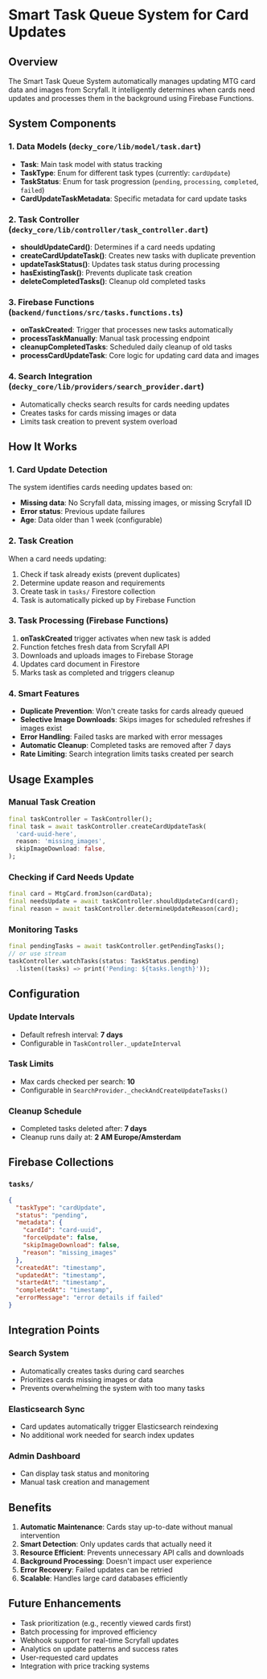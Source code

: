 # Smart Task Queue System for Card Updates

## Overview
The Smart Task Queue System automatically manages updating MTG card data and images from Scryfall. It intelligently determines when cards need updates and processes them in the background using Firebase Functions.

## System Components

### 1. Data Models (`decky_core/lib/model/task.dart`)
- **Task**: Main task model with status tracking
- **TaskType**: Enum for different task types (currently: `cardUpdate`)
- **TaskStatus**: Enum for task progression (`pending`, `processing`, `completed`, `failed`)
- **CardUpdateTaskMetadata**: Specific metadata for card update tasks

### 2. Task Controller (`decky_core/lib/controller/task_controller.dart`)
- **shouldUpdateCard()**: Determines if a card needs updating
- **createCardUpdateTask()**: Creates new tasks with duplicate prevention
- **updateTaskStatus()**: Updates task status during processing
- **hasExistingTask()**: Prevents duplicate task creation
- **deleteCompletedTasks()**: Cleanup old completed tasks

### 3. Firebase Functions (`backend/functions/src/tasks.functions.ts`)
- **onTaskCreated**: Trigger that processes new tasks automatically
- **processTaskManually**: Manual task processing endpoint
- **cleanupCompletedTasks**: Scheduled daily cleanup of old tasks
- **processCardUpdateTask**: Core logic for updating card data and images

### 4. Search Integration (`decky_core/lib/providers/search_provider.dart`)
- Automatically checks search results for cards needing updates
- Creates tasks for cards missing images or data
- Limits task creation to prevent system overload

## How It Works

### 1. Card Update Detection
The system identifies cards needing updates based on:
- **Missing data**: No Scryfall data, missing images, or missing Scryfall ID
- **Error status**: Previous update failures
- **Age**: Data older than 1 week (configurable)

### 2. Task Creation
When a card needs updating:
1. Check if task already exists (prevent duplicates)
2. Determine update reason and requirements
3. Create task in `tasks/` Firestore collection
4. Task is automatically picked up by Firebase Function

### 3. Task Processing (Firebase Functions)
1. **onTaskCreated** trigger activates when new task is added
2. Function fetches fresh data from Scryfall API
3. Downloads and uploads images to Firebase Storage
4. Updates card document in Firestore
5. Marks task as completed and triggers cleanup

### 4. Smart Features
- **Duplicate Prevention**: Won't create tasks for cards already queued
- **Selective Image Downloads**: Skips images for scheduled refreshes if images exist
- **Error Handling**: Failed tasks are marked with error messages
- **Automatic Cleanup**: Completed tasks are removed after 7 days
- **Rate Limiting**: Search integration limits tasks created per search

## Usage Examples

### Manual Task Creation
```dart
final taskController = TaskController();
final task = await taskController.createCardUpdateTask(
  'card-uuid-here',
  reason: 'missing_images',
  skipImageDownload: false,
);
```

### Checking if Card Needs Update
```dart
final card = MtgCard.fromJson(cardData);
final needsUpdate = await taskController.shouldUpdateCard(card);
final reason = await taskController.determineUpdateReason(card);
```

### Monitoring Tasks
```dart
final pendingTasks = await taskController.getPendingTasks();
// or use stream
taskController.watchTasks(status: TaskStatus.pending)
  .listen((tasks) => print('Pending: ${tasks.length}'));
```

## Configuration

### Update Intervals
- Default refresh interval: **7 days**
- Configurable in `TaskController._updateInterval`

### Task Limits
- Max cards checked per search: **10**
- Configurable in `SearchProvider._checkAndCreateUpdateTasks()`

### Cleanup Schedule
- Completed tasks deleted after: **7 days**
- Cleanup runs daily at: **2 AM Europe/Amsterdam**

## Firebase Collections

### `tasks/`
```json
{
  "taskType": "cardUpdate",
  "status": "pending",
  "metadata": {
    "cardId": "card-uuid",
    "forceUpdate": false,
    "skipImageDownload": false,
    "reason": "missing_images"
  },
  "createdAt": "timestamp",
  "updatedAt": "timestamp",
  "startedAt": "timestamp",
  "completedAt": "timestamp",
  "errorMessage": "error details if failed"
}
```

## Integration Points

### Search System
- Automatically creates tasks during card searches
- Prioritizes cards missing images or data
- Prevents overwhelming the system with too many tasks

### Elasticsearch Sync
- Card updates automatically trigger Elasticsearch reindexing
- No additional work needed for search index updates

### Admin Dashboard
- Can display task status and monitoring
- Manual task creation and management

## Benefits

1. **Automatic Maintenance**: Cards stay up-to-date without manual intervention
2. **Smart Detection**: Only updates cards that actually need it
3. **Resource Efficient**: Prevents unnecessary API calls and downloads
4. **Background Processing**: Doesn't impact user experience
5. **Error Recovery**: Failed updates can be retried
6. **Scalable**: Handles large card databases efficiently

## Future Enhancements

- Task prioritization (e.g., recently viewed cards first)
- Batch processing for improved efficiency
- Webhook support for real-time Scryfall updates
- Analytics on update patterns and success rates
- User-requested card updates
- Integration with price tracking systems
